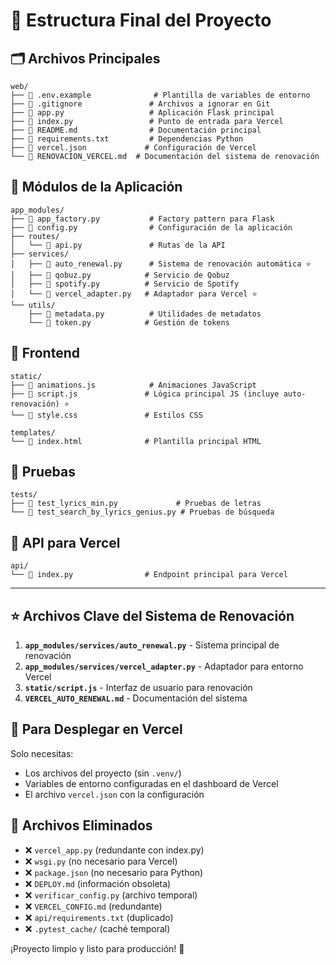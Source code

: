# 📁 Estructura Final del Proyecto

## 🗂️ Archivos Principales

```
web/
├── 📄 .env.example              # Plantilla de variables de entorno
├── 📄 .gitignore               # Archivos a ignorar en Git
├── 📄 app.py                   # Aplicación Flask principal
├── 📄 index.py                 # Punto de entrada para Vercel
├── 📄 README.md                # Documentación principal
├── 📄 requirements.txt         # Dependencias Python
├── 📄 vercel.json             # Configuración de Vercel
└── 📄 RENOVACION_VERCEL.md  # Documentación del sistema de renovación
```

## 🔧 Módulos de la Aplicación

```
app_modules/
├── 📄 app_factory.py           # Factory pattern para Flask
├── 📄 config.py                # Configuración de la aplicación
├── routes/
│   └── 📄 api.py               # Rutas de la API
├── services/
│   ├── 📄 auto_renewal.py      # Sistema de renovación automática ⭐
│   ├── 📄 qobuz.py            # Servicio de Qobuz
│   ├── 📄 spotify.py          # Servicio de Spotify
│   └── 📄 vercel_adapter.py   # Adaptador para Vercel ⭐
└── utils/
    ├── 📄 metadata.py          # Utilidades de metadatos
    └── 📄 token.py            # Gestión de tokens
```

## 🎨 Frontend

```
static/
├── 📄 animations.js            # Animaciones JavaScript
├── 📄 script.js               # Lógica principal JS (incluye auto-renovación) ⭐
└── 📄 style.css               # Estilos CSS

templates/
└── 📄 index.html              # Plantilla principal HTML
```

## 🧪 Pruebas

```
tests/
├── 📄 test_lyrics_min.py             # Pruebas de letras
└── 📄 test_search_by_lyrics_genius.py # Pruebas de búsqueda
```

## 📡 API para Vercel

```
api/
└── 📄 index.py                # Endpoint principal para Vercel
```

---

## ⭐ Archivos Clave del Sistema de Renovación

1. **`app_modules/services/auto_renewal.py`** - Sistema principal de renovación
2. **`app_modules/services/vercel_adapter.py`** - Adaptador para entorno Vercel
3. **`static/script.js`** - Interfaz de usuario para renovación
4. **`VERCEL_AUTO_RENEWAL.md`** - Documentación del sistema

## 🚀 Para Desplegar en Vercel

Solo necesitas:
- Los archivos del proyecto (sin `.venv/`)
- Variables de entorno configuradas en el dashboard de Vercel
- El archivo `vercel.json` con la configuración

## 🧹 Archivos Eliminados

- ❌ `vercel_app.py` (redundante con index.py)
- ❌ `wsgi.py` (no necesario para Vercel)
- ❌ `package.json` (no necesario para Python)
- ❌ `DEPLOY.md` (información obsoleta)
- ❌ `verificar_config.py` (archivo temporal)
- ❌ `VERCEL_CONFIG.md` (redundante)
- ❌ `api/requirements.txt` (duplicado)
- ❌ `.pytest_cache/` (caché temporal)

¡Proyecto limpio y listo para producción! 🎉
